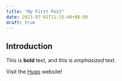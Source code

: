 ```yaml
---
title: "My First Post"
date: 2023-07-01T11:25:40+08:00
draft: true
---
```


## Introduction

This is **bold** text, and this is *emphasized* text.

Visit the [Hugo](https://gohugo.io) website!